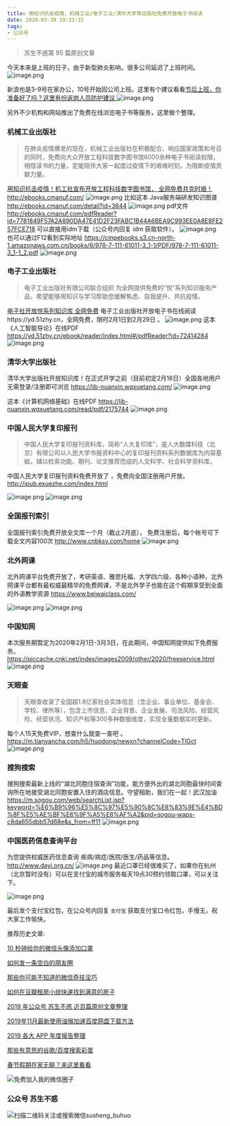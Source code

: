 ```yaml
---
title: 用知识抗击疫情，机械工业/电子工业/清华大学等出版社免费开放电子书阅读
date: 2020-03-30 19:33:15
tags:
- 公众号
---
```

> 苏生不惑第 95 篇原创文章

今天本来是上班的日子，由于新型肺炎影响，很多公司延迟了上班时间。
![image.png](https://upload-images.jianshu.io/upload_images/17817191-28accc5d22415cde.png?imageMogr2/auto-orient/strip%7CimageView2/2/w/1240)

新浪也是3-9号在家办公，10号开始回公司上班。这里有个建议看看[节后上班，你准备好了吗？这里有份返岗人员防护建议 ](https://mp.weixin.qq.com/s/4OzWiQ06MHCvuaR6VSWiJw)
![image.png](https://upload-images.jianshu.io/upload_images/17817191-00b3568c06803ac4.png?imageMogr2/auto-orient/strip%7CimageView2/2/w/1240)

另外不少机构和网站推出了免费在线浏览电子书等服务，这里做个整理。
### 机械工业出版社
> 在肺炎疫情爆发的现在，机械工业出版社在积极配合、响应国家政策和号召的同时，免费向大众开放工程科技数字图书馆6000余种电子书阅读权限，相信读书的力量，定能陪伴大家一起度过疫情下的艰难时刻，为阻断疫情贡献力量。

[用知识抗击疫情！机工社宣布开放工程科技数字图书馆， 全网免费共克时艰！](https://mp.weixin.qq.com/s/yKDp1xwczPb0LaDlPT-kZQ)  http://ebooks.cmanuf.com/
![image.png](https://upload-images.jianshu.io/upload_images/17817191-f41974c3347a7774.png?imageMogr2/auto-orient/strip%7CimageView2/2/w/1240)
比如这本 Java服务端研发知识图谱 http://ebooks.cmanuf.com/detail?id=3844
![image.png](https://upload-images.jianshu.io/upload_images/17817191-39857500ce121e33.png?imageMogr2/auto-orient/strip%7CimageView2/2/w/1240)
pdf文件 http://ebooks.cmanuf.com/pdfReader?id=7781849F57A2A890DA47E41D2F23FABC1B44A6BEA9C993EE0A8E8FE257FCE718 可以直接用idm下载（公众号内回复 idm 获取软件）。
![image.png](https://upload-images.jianshu.io/upload_images/17817191-2d737403fa76b287.png?imageMogr2/auto-orient/strip%7CimageView2/2/w/1240)
也可以通过F12看到实际地址 https://cmpebooks.s3.cn-north-1.amazonaws.com.cn/books/6/978-7-111-61011-3_1-1/PDF/978-7-111-61011-3_1-1_2.pdf
![image.png](https://upload-images.jianshu.io/upload_images/17817191-3495ca00b286ff4f.png?imageMogr2/auto-orient/strip%7CimageView2/2/w/1240)


### 电子工业出版社
> 电子工业出版社有限公司联合组织
为全网提供免费的“悦”系列知识服务产品，希望能够用知识与学习帮助您缓解焦虑、自我提升、共抗疫情。

[电子社开放悦系列知识库 全网免费](https://mp.weixin.qq.com/s/mBNoneoRK0CsuqSXFHU_vA) 电子工业出版社开放电子书在线阅读https://yd.51zhy.cn，全网免费，限时2月1日到2月29日  。 
![image.png](https://upload-images.jianshu.io/upload_images/17817191-7693aa295b1c19c2.png?imageMogr2/auto-orient/strip%7CimageView2/2/w/1240)
这本《人工智能导论》在线PDF https://yd.51zhy.cn/ebook/reader/index.html#/pdfReader?id=72414284
![image.png](https://upload-images.jianshu.io/upload_images/17817191-ff3c22b849ca8868.png?imageMogr2/auto-orient/strip%7CimageView2/2/w/1240)


### 清华大学出版社
清华大学出版社开放知识库！在正式开学之前（目前初定2月16日）全国各地用户‌无需登录/注册‌即可浏览 https://lib-nuanxin.wqxuetang.com/
![image.png](https://upload-images.jianshu.io/upload_images/17817191-10f5ffe2193d0ffb.png?imageMogr2/auto-orient/strip%7CimageView2/2/w/1240)

这本《计算机网络基础》在线PDF https://lib-nuanxin.wqxuetang.com/read/pdf/2175744
![image.png](https://upload-images.jianshu.io/upload_images/17817191-ebaecf4e93923e43.png?imageMogr2/auto-orient/strip%7CimageView2/2/w/1240)

### 中国人民大学复印报刊
> 中国人民大学复印报刊资料库，简称“人大复印库”，是人大数媒科技（北京）有限公司以人民大学书报资料中心的复印报刊资料系列数据库为内容基础，辅以检索功能、期刊、论文推荐而成的人文科学、社会科学资料库。

中国人民大学复印报刊资料免费开放了 ，免费向全国注册用户开放。
 http://ipub.exuezhe.com/index.html

![image.png](https://upload-images.jianshu.io/upload_images/17817191-228596f92ec5f6ef.png?imageMogr2/auto-orient/strip%7CimageView2/2/w/1240)
![image.png](https://upload-images.jianshu.io/upload_images/17817191-b6d9637f16a02c54.png?imageMogr2/auto-orient/strip%7CimageView2/2/w/1240)



### 全国报刊索引
全国报刊索引免费开放全文库一个月（截止2月底）， 免费注册后，每个帐号可下载全文内容100次  http://www.cnbksy.com/home
![image.png](https://upload-images.jianshu.io/upload_images/17817191-34d0a0f8e1c88ce4.png?imageMogr2/auto-orient/strip%7CimageView2/2/w/1240)
### 北外网课
北外网课平台免费开放了，考研英语、雅思托福、大学四六级、各种小语种，北外网课平台都有最权威最精华的免费网课，不是北外学子也能在这个假期享受到全面的外语教学资源 https://www.beiwaiclass.com/

![image.png](https://upload-images.jianshu.io/upload_images/17817191-88886ff845488f1c.png?imageMogr2/auto-orient/strip%7CimageView2/2/w/1240)
![image.png](https://upload-images.jianshu.io/upload_images/17817191-8516de0005807610.png?imageMogr2/auto-orient/strip%7CimageView2/2/w/1240)


### 中国知网
本次服务期暂定为2020年2月1日-3月3日，在此期间，中国知网提供如下免费服务。 https://piccache.cnki.net/index/images2009/other/2020/freeservice.html
![image.png](https://upload-images.jianshu.io/upload_images/17817191-2d0c15e8457e1e69.png?imageMogr2/auto-orient/strip%7CimageView2/2/w/1240)
### 天眼查
> 天眼查收录了全国超1.8亿家社会实体信息（含企业、事业单位、基金会、学校、律所等），包含上市信息、企业背景、企业发展、司法风险、经营风险、经营状况、知识产权等300多种数据维度，实现全量数据实时更新。

每个人15天免费VIP，想查什么就查一查吧 。https://m.tianyancha.com/h5/huodong/newxn?channelCode=TIGct
![image.png](https://upload-images.jianshu.io/upload_images/17817191-183f2c9acbd22b5c.png?imageMogr2/auto-orient/strip%7CimageView2/2/w/1240)

### 搜狗搜索
搜狗搜索最新上线的“湖北同胞住宿查询”功能，能方便外出的湖北同胞最快时间查询所在地接受湖北同胞安置入住的酒店信息。守望相助，我们在一起！武汉加油 https://m.sogou.com/web/searchList.jsp?keyword=%E6%B9%96%E5%8C%97%E5%90%8C%E8%83%9E%E4%BD%8F%E5%AE%BF%E6%9F%A5%E8%AF%A2&pid=sogou-waps-c8da655dbb57d68e&s_from=ff11
![image.png](https://upload-images.jianshu.io/upload_images/17817191-84db30ac0529f62a.png?imageMogr2/auto-orient/strip%7CimageView2/2/w/1240)

### 中国医药信息查询平台 
为您提供权威医药信息查询
疾病/病症/医院/医生/药品等信息。http://www.dayi.org.cn/
![image.png](https://upload-images.jianshu.io/upload_images/17817191-3b39a8bda36ea400.png?imageMogr2/auto-orient/strip%7CimageView2/2/w/1240)
最近口罩已经很难买了，如果你在杭州（北京暂时没有）可以在支付宝的城市服务每天19点30预约领取口罩，可以关注下。

![image.png](https://upload-images.jianshu.io/upload_images/17817191-0c74f0b36d8058e0.png?imageMogr2/auto-orient/strip%7CimageView2/2/w/1240)

最后发个支付宝红包，在公众号内回复 `支付宝` 获取支付宝口令红包，手慢无，祝大家工作愉快。

推荐历史文章:

[10 秒钟给你的微信头像添加口罩](https://mp.weixin.qq.com/s/P_qZIoEeL0_1kKOVrPHBDA)

[如何发一条空白的朋友圈](https://mp.weixin.qq.com/s/Xz1m-mqtCcBF_4hmGCpkUQ)

[那些你可能不知道的微信奇技淫巧](https://mp.weixin.qq.com/s/eGDO0Y8el_dsEyriCoAgog)

[如何在豆瓣租房小组快速找到满意的房子](https://mp.weixin.qq.com/s/k5lBwiDzGgSU3fh2v2Rw9A)

[2019 年公众号 苏生不惑 近百篇原创文章整理](https://mp.weixin.qq.com/s/Lm4l_aPCSXymUGcqO_Yf3g)

[2019年11月最新使用油猴加速百度网盘下载方法](https://mp.weixin.qq.com/s/XTn8wPEyThacR3GLHyzBLA)

[2019 各大 APP 年度报告整理](https://mp.weixin.qq.com/s/O3mkW2hBNLkVfj3HDQGsyw)

[那些有意思的谷歌/百度搜索彩蛋](https://mp.weixin.qq.com/s/dXZhN3GbqQslg7-YHcRL3A)

[春节假期在家无聊？来这里看看](https://mp.weixin.qq.com/s/TCtJTkil1_erP_asWuw_EA)

![免费加入我的微信圈子](https://upload-images.jianshu.io/upload_images/17817191-5e1c57a6cb17c9c4.png?imageMogr2/auto-orient/strip%7CimageView2/2/w/1240)

### 公众号 苏生不惑
 ![扫描二维码关注或搜索微信susheng_buhuo](https://upload-images.jianshu.io/upload_images/17817191-6e0079f95d4c0338.jpg?imageMogr2/auto-orient/strip%7CimageView2/2/w/1240)